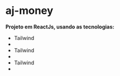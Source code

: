 # aj-money

<span>
<strong>Projeto em ReactJs, usando as tecnologias:</strong>
<ul>
  <li>
    Tailwind
  <li>
  <li>
    Tailwind
  <li>
  <li>
    Tailwind
  <li>
</ul>
</span>
